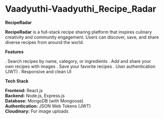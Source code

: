 # Vaadyuthi-Vaadyuthi_Recipe_Radar
__RecipeRadar__

__RecipeRadar__ is a full-stack recipe sharing platform that inspires culinary creativity and community engagement. Users can discover, save, and share diverse recipes from around the world.

__Features__

. Search recipes by name, category, or ingredients
. Add and share your own recipes with images
. Save your favorite recipes
. User authentication (JWT)
. Responsive and clean UI

__Tech Stack__

**Frontend:** React.js  
**Backend:** Node.js, Express.js  
**Database:** MongoDB (with Mongoose)  
**Authentication:** JSON Web Tokens (JWT)  
**Cloudinary:** For image uploads

